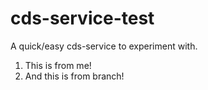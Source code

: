# cds-service-test
A quick/easy cds-service to experiment with.

1. This is from me!
2. And this is from branch!
